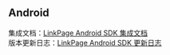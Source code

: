 ## Android
集成文档：[LinkPage Android SDK 集成文档](https://pagedoc.lkme.cc/android-sdk.html)  
版本更新日志：[LinkPage Android SDK 更新日志](https://pagedoc.lkme.cc/android-sdk-download.html)  

